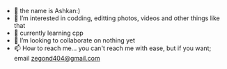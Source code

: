- 👋 the name is Ashkan:)
- 👀 I’m interested in codding, editting photos, videos and other things like that
- 🌱 currently learning cpp
- 💞️ I’m looking to collaborate on nothing yet
- 📫 How to reach me... you can't reach me with ease, but if you want; email zegond404@gmail.com

<!---
if you looking for a temporary partner for programming or codding, better call saul.
--->

